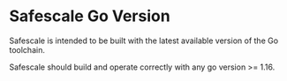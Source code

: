 # Safescale Go Version

Safescale is intended to be built with the latest available version of the Go toolchain.

Safescale should build and operate correctly with any go version >= 1.16.
